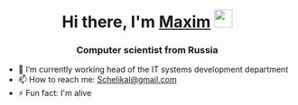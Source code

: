 <h1 align="center">Hi there, I'm <a href="https://daniilshat.ru/" target="_blank">Maxim</a> 
<img src="https://github.com/blackcater/blackcater/raw/main/images/Hi.gif" height="32"/></h1>
<h3 align="center">Computer scientist from Russia</h3>


- 🔭 I’m currently working head of the IT systems development department
- 📫 How to reach me: Schelikal@gmail.com
- ⚡ Fun fact: I'm alive

